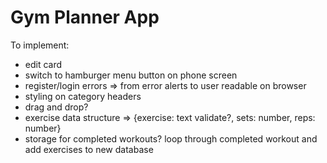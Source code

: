 # Gym Planner App

To implement:

- edit card
- switch to hamburger menu button on phone screen
- register/login errors => from error alerts to user readable on browser
- styling on category headers
- drag and drop?
- exercise data structure => {exercise: text validate?, sets: number, reps: number}
- storage for completed workouts? loop through completed workout and add exercises to new database
